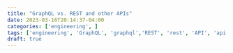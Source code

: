 ```yaml
---
title: "GraphQL vs. REST and other APIs"  
date: 2023-03-16T20:14:37-04:00  
categories: ['engineering', ]      
tags: ['engineering', 'GraphQL', 'graphql','REST', 'rest', 'API', 'api']   
draft: true
---
```


